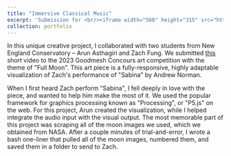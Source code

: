 ```yaml
---
title: "Immersive Classical Music"
excerpt: 'Submission for <br/><iframe width="560" height="315" src="https://www.youtube.com/embed/kSAJFQZPEN4?si=2CGRWVZSX4wbl8ac&amp;start=117" title="YouTube video player" frameborder="0" allow="accelerometer; autoplay; clipboard-write; encrypted-media; gyroscope; picture-in-picture; web-share" allowfullscreen></iframe>'
collection: portfolio
---
```


In this unique creative project, I collaborated with two students from New England Conservatory – Arun Asthagiri and Zach Fung. 
We submitted [this](https://www.youtube.com/watch?v=kSAJFQZPEN4&t=117s) short video to the 2023 Goodmesh Concours art competition with the theme of "Full Moon". 
This art piece is a fully-responsive, highly adaptable visualization of Zach's performance of "Sabina" by Andrew Norman. 

When I first heard Zach perform "Sabina", I fell deeply in love with the piece, and wanted to help him make the most of it. 
We used the popular framework for graphics processing known as "Processing", or "P5.js" on the web. 
For this project, Arun created the visualization, while I helped integrate the audio input with the visual output. 
The most memorable part of this project was scraping all of the moon images we used, which we obtained from NASA. 
After a couple minutes of trial-and-error, I wrote a bash one-liner that pulled all of the moon images, numbered them, and saved them in a folder to send to Zach. 
